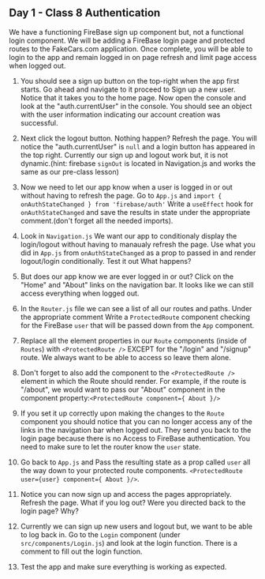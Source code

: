 
## Day 1 - Class 8 Authentication

 We have a functioning FireBase sign up component but, not a functional login component. We will be adding a FireBase login page and protected routes to the FakeCars.com application. Once complete, you will be able to login to the app and remain logged in on page refresh and limit page access when logged out.

1. You should see a sign up button on the top-right when the app first starts. Go ahead and navigate to it proceed to Sign up a new user. Notice that it takes you to the home page. Now open the console and look at the "auth.currentUser" in the console. You should see an object with the user information indicating our account creation was successful.  

2. Next click the logout button. Nothing happen? Refresh the page. You will notice the "auth.currentUser" is `null` and a login button has appeared in the top right. Currently our sign up and logout work but, it is not dynamic.(hint: firebase `signOut`  is located in Navigation.js and works the same as our pre-class lesson) 

3. Now we need to let our app know when a user is logged in or out without having to refresh the page. Go to `App.js` and `import {  onAuthStateChanged } from 'firebase/auth'` Write a `useEffect` hook for `onAuthStateChanged` and save the results in state under the appropriate comment.(don't forget all the needed imports). 

4. Look in `Navigation.js` We want our app to conditionaly display the login/logout without having to manaualy refresh the page. Use what you did in `App.js` from `onAuthStateChanged` as a prop to passed in and render logout/login conditionally. Test it out What happens?

5. But does our app know we are ever logged in or out? Click on the "Home" and "About" links on the navigation bar. It looks like we can still access everything when logged out. 

6. In the `Router.js` file we can see a list of all our routes and paths. Under the appropriate comment Write a `ProtectedRoute` component checking for the FireBase `user` that will be passed down from the `App` component.

7. Replace all the element properties in our `Route` components (inside of `Routes`) with `<ProtectedRoute />` EXCEPT for the "/login" and "/signup" route. We always want to be able to access so leave them alone.

8. Don't forget to also add the component to the `<ProtectedRoute />` element in which the Route should render. For example, if the route is "/about", we would want to pass our "About" component in the component property:`<ProtectedRoute component={ About }/>`

9. If you set it up correctly upon making the changes to the `Route` component you should notice that you can no longer access any of the links in the navigation bar when logged out. They send you back to the login page because there is no Access to FireBase authentication. You need to make sure to let the router know the `user` state.

10. Go back to `App.js` and Pass the resulting state as a prop called `user` all the way down to your protected route components. `<ProtectedRoute user={user} component={ About }/>`.

11. Notice you can now sign up and access the pages appropriately.  Refresh the page. What if you log out? Were you directed back to the login page? Why?

12. Currently we can sign up new users and logout but, we want to be able to log back in. Go to the `Login` component (under `src/components/Login.js`) and look at the login function. There is a comment to fill out the login function.

13. Test the app and make sure everything is working as expected.
